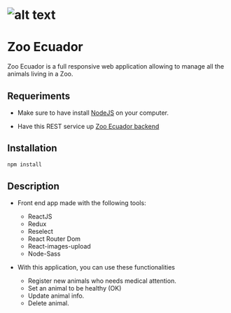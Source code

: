 # ![alt text](https://yo-toronto.com/wp-content/uploads/2016/05/YoToronto_LandmarkIcon_TOZoo-map.png) 
# Zoo Ecuador

Zoo Ecuador is a full responsive web application allowing to manage all the animals living in a Zoo.

## Requeriments

- Make sure to have install [NodeJS](https://nodejs.org/en/) on your computer.

- Have this REST service up [Zoo Ecuador backend](https://github.com/Asac2142/zoo-backend)

## Installation

```javascript
npm install
```

## Description

- Front end app made with the following tools:
  - ReactJS
  - Redux
  - Reselect
  - React Router Dom
  - React-images-upload
  - Node-Sass

- With this application, you can use these functionalities
  - Register new animals who needs medical attention.
  - Set an animal to be healthy (OK)
  - Update animal info.
  - Delete animal.

